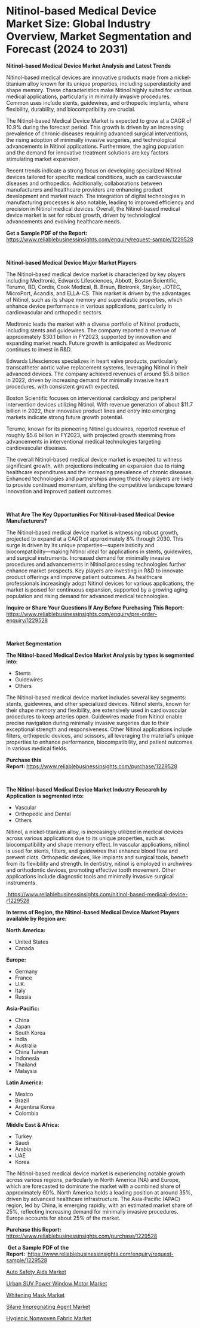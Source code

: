<p><h1>Nitinol-based Medical Device Market Size: Global Industry Overview, Market Segmentation and Forecast (2024 to 2031)</h1></p><p><strong>Nitinol-based Medical Device Market Analysis and Latest Trends</strong></p>
<p><p>Nitinol-based medical devices are innovative products made from a nickel-titanium alloy known for its unique properties, including superelasticity and shape memory. These characteristics make Nitinol highly suited for various medical applications, particularly in minimally invasive procedures. Common uses include stents, guidewires, and orthopedic implants, where flexibility, durability, and biocompatibility are crucial.</p><p>The Nitinol-based Medical Device Market is expected to grow at a CAGR of 10.9% during the forecast period. This growth is driven by an increasing prevalence of chronic diseases requiring advanced surgical interventions, the rising adoption of minimally invasive surgeries, and technological advancements in Nitinol applications. Furthermore, the aging population and the demand for innovative treatment solutions are key factors stimulating market expansion.</p><p>Recent trends indicate a strong focus on developing specialized Nitinol devices tailored for specific medical conditions, such as cardiovascular diseases and orthopedics. Additionally, collaborations between manufacturers and healthcare providers are enhancing product development and market reach. The integration of digital technologies in manufacturing processes is also notable, leading to improved efficiency and precision in Nitinol medical devices. Overall, the Nitinol-based medical device market is set for robust growth, driven by technological advancements and evolving healthcare needs.</p></p>
<p><strong>Get a Sample PDF of the Report:&nbsp;</strong> <a href="https://www.reliablebusinessinsights.com/enquiry/request-sample/1229528?utm_campaign=1500&utm_medium=2&utm_source=Github&utm_content=ia&utm_term=15102024&utm_id=nitinol-based-medical-device">https://www.reliablebusinessinsights.com/enquiry/request-sample/1229528</a></p>
<p>&nbsp;</p>
<p><strong>Nitinol-based Medical Device Major Market Players</strong></p>
<p><p>The Nitinol-based medical device market is characterized by key players including Medtronic, Edwards Lifesciences, Abbott, Boston Scientific, Terumo, BD, Cordis, Cook Medical, B. Braun, Biotronik, Stryker, JOTEC, MicroPort, Acandis, and ELLA-CS. This market is driven by the advantages of Nitinol, such as its shape memory and superelastic properties, which enhance device performance in various applications, particularly in cardiovascular and orthopedic sectors.</p><p>Medtronic leads the market with a diverse portfolio of Nitinol products, including stents and guidewires. The company reported a revenue of approximately $30.1 billion in FY2023, supported by innovation and expanding market reach. Future growth is anticipated as Medtronic continues to invest in R&D.</p><p>Edwards Lifesciences specializes in heart valve products, particularly transcatheter aortic valve replacement systems, leveraging Nitinol in their advanced devices. The company achieved revenues of around $5.8 billion in 2022, driven by increasing demand for minimally invasive heart procedures, with consistent growth expected.</p><p>Boston Scientific focuses on interventional cardiology and peripheral intervention devices utilizing Nitinol. With revenue generation of about $11.7 billion in 2022, their innovative product lines and entry into emerging markets indicate strong future growth potential.</p><p>Terumo, known for its pioneering Nitinol guidewires, reported revenue of roughly $5.6 billion in FY2023, with projected growth stemming from advancements in interventional medical technologies targeting cardiovascular diseases.</p><p>The overall Nitinol-based medical device market is expected to witness significant growth, with projections indicating an expansion due to rising healthcare expenditures and the increasing prevalence of chronic diseases. Enhanced technologies and partnerships among these key players are likely to provide continued momentum, shifting the competitive landscape toward innovation and improved patient outcomes.</p></p>
<p>&nbsp;</p>
<p><strong>What Are The Key Opportunities For Nitinol-based Medical Device Manufacturers?</strong></p>
<p><p>The Nitinol-based medical device market is witnessing robust growth, projected to expand at a CAGR of approximately 8% through 2030. This surge is driven by its unique properties—superelasticity and biocompatibility—making Nitinol ideal for applications in stents, guidewires, and surgical instruments. Increased demand for minimally invasive procedures and advancements in Nitinol processing technologies further enhance market prospects. Key players are investing in R&D to innovate product offerings and improve patient outcomes. As healthcare professionals increasingly adopt Nitinol devices for various applications, the market is poised for continuous expansion, supported by a growing aging population and rising demand for advanced medical technologies.</p></p>
<p><strong>Inquire or Share Your Questions If Any Before Purchasing This Report:</strong> <a href="https://www.reliablebusinessinsights.com/enquiry/pre-order-enquiry/1229528?utm_campaign=1500&utm_medium=2&utm_source=Github&utm_content=ia&utm_term=15102024&utm_id=nitinol-based-medical-device">https://www.reliablebusinessinsights.com/enquiry/pre-order-enquiry/1229528</a></p>
<p>&nbsp;</p>
<p><strong>Market Segmentation</strong></p>
<p><strong>The Nitinol-based Medical Device Market Analysis by types is segmented into:</strong></p>
<p><ul><li>Stents</li><li>Guidewires</li><li>Others</li></ul></p>
<p><p>The Nitinol-based medical device market includes several key segments: stents, guidewires, and other specialized devices. Nitinol stents, known for their shape memory and flexibility, are extensively used in cardiovascular procedures to keep arteries open. Guidewires made from Nitinol enable precise navigation during minimally invasive surgeries due to their exceptional strength and responsiveness. Other Nitinol applications include filters, orthopedic devices, and scissors, all leveraging the material's unique properties to enhance performance, biocompatibility, and patient outcomes in various medical fields.</p></p>
<p><strong>Purchase this Report:&nbsp;</strong><a href="https://www.reliablebusinessinsights.com/purchase/1229528?utm_campaign=1500&utm_medium=2&utm_source=Github&utm_content=ia&utm_term=15102024&utm_id=nitinol-based-medical-device">https://www.reliablebusinessinsights.com/purchase/1229528</a></p>
<p>&nbsp;</p>
<p><strong>The Nitinol-based Medical Device Market Industry Research by Application is segmented into:</strong></p>
<p><ul><li>Vascular</li><li>Orthopedic and Dental</li><li>Others</li></ul></p>
<p><p>Nitinol, a nickel-titanium alloy, is increasingly utilized in medical devices across various applications due to its unique properties, such as biocompatibility and shape memory effect. In vascular applications, nitinol is used for stents, filters, and guidewires that enhance blood flow and prevent clots. Orthopedic devices, like implants and surgical tools, benefit from its flexibility and strength. In dentistry, nitinol is employed in archwires and orthodontic devices, promoting effective tooth movement. Other applications include diagnostic tools and minimally invasive surgical instruments.</p></p>
<p><a href="https://www.reliablebusinessinsights.com/nitinol-based-medical-device-r1229528?utm_campaign=1500&utm_medium=2&utm_source=Github&utm_content=ia&utm_term=15102024&utm_id=nitinol-based-medical-device">&nbsp;https://www.reliablebusinessinsights.com/nitinol-based-medical-device-r1229528</a></p>
<p><strong>In terms of Region, the Nitinol-based Medical Device Market Players available by Region are:</strong></p>
<p>
    <p> <strong> North America: </strong>
        <ul>
            <li>United States</li>
            <li>Canada</li>
        </ul>
        </p> 
    <p> <strong> Europe: </strong>
        <ul>
            <li>Germany</li>
            <li>France</li>
            <li>U.K.</li>
            <li>Italy</li>
            <li>Russia</li>
        </ul>
        </p> 
    <p> <strong> Asia-Pacific: </strong>
        <ul>
            <li>China</li>
            <li>Japan</li>
            <li>South Korea</li>
            <li>India</li>
            <li>Australia</li>
            <li>China Taiwan</li>
            <li>Indonesia</li>
            <li>Thailand</li>
            <li>Malaysia</li>
        </ul>
        </p> 
    <p> <strong> Latin America: </strong>
        <ul>
            <li>Mexico</li>
            <li>Brazil</li>
            <li>Argentina Korea</li>
            <li>Colombia</li>
        </ul>
        </p> 
    <p> <strong> Middle East & Africa: </strong>
        <ul>
            <li>Turkey</li>
            <li>Saudi</li>
            <li>Arabia</li>
            <li>UAE</li>
            <li>Korea</li>
        </ul>
    </p>
    </p>
<p><p>The Nitinol-based medical device market is experiencing notable growth across various regions, particularly in North America (NA) and Europe, which are forecasted to dominate the market with a combined share of approximately 60%. North America holds a leading position at around 35%, driven by advanced healthcare infrastructure. The Asia-Pacific (APAC) region, led by China, is emerging rapidly, with an estimated market share of 25%, reflecting increasing demand for minimally invasive procedures. Europe accounts for about 25% of the market.</p></p>
<p><strong>Purchase this Report: </strong><a href="https://www.reliablebusinessinsights.com/purchase/1229528?utm_campaign=1500&utm_medium=2&utm_source=Github&utm_content=ia&utm_term=15102024&utm_id=nitinol-based-medical-device">https://www.reliablebusinessinsights.com/purchase/1229528</a></p>
<p>&nbsp;<strong>Get a Sample PDF of the Report:&nbsp;&nbsp;</strong><a href="https://www.reliablebusinessinsights.com/enquiry/request-sample/1229528?utm_campaign=1500&utm_medium=2&utm_source=Github&utm_content=ia&utm_term=15102024&utm_id=nitinol-based-medical-device">https://www.reliablebusinessinsights.com/enquiry/request-sample/1229528</a></p>
<p><strong></strong></p>
<p><p><a href="https://www.linkedin.com/pulse/insights-auto-safety-aids-market-size-which-expanding-41-cagr-fhrfe?trk=public_post_embed_feed-article-content&utm_campaign=1500&utm_medium=2&utm_source=Github&utm_content=ia&utm_term=15102024&utm_id=nitinol-based-medical-device">Auto Safety Aids Market</a></p><p><a href="https://www.linkedin.com/pulse/urban-suv-power-window-motor-market-size-share-trends-analysis-j365f?utm_campaign=1500&utm_medium=2&utm_source=Github&utm_content=ia&utm_term=15102024&utm_id=nitinol-based-medical-device">Urban SUV Power Window Motor Market</a></p><p><a href="https://www.linkedin.com/pulse/decoding-whitening-mask-market-signals-growth-algorithms-2024-2031-pgl6e?trk=public_post_embed_feed-article-content&utm_campaign=1500&utm_medium=2&utm_source=Github&utm_content=ia&utm_term=15102024&utm_id=nitinol-based-medical-device">Whitening Mask Market</a></p><p><a href="https://www.linkedin.com/pulse/silane-impregnating-agent-market-share-analysis-growth-trends-ojaoe?trk=public_post_embed_feed-article-content&utm_campaign=1500&utm_medium=2&utm_source=Github&utm_content=ia&utm_term=15102024&utm_id=nitinol-based-medical-device">Silane Impregnating Agent Market</a></p><p><a href="https://www.linkedin.com/pulse/hygienic-nonwoven-fabric-market-research-report-exploring-hjose?trk=public_post_embed_feed-article-content&utm_campaign=1500&utm_medium=2&utm_source=Github&utm_content=ia&utm_term=15102024&utm_id=nitinol-based-medical-device">Hygienic Nonwoven Fabric Market</a></p></p>